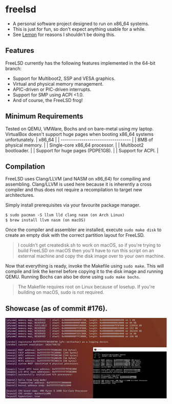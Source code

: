 # freelsd
* A personal software project designed to run on x86_64 systems.
* This is just for fun, so don't expect anything usable for a while.
* See [Lemon](https://github.com/fido2020/lemon-os) for reasons I shouldn't be doing this.

## Features
FreeLSD currently has the following features implemented in the 64-bit branch:
* Support for Multiboot2, SSP and VESA graphics.
* Virtual and physical memory management.
* APIC-driven or PIC-driven interrupts.
* Support for SMP using ACPI <1.0.
* And of course, the FreeLSD frog!

## Minimum Requirements
Tested on QEMU, VMWare, Bochs and on bare-metal using my laptop. VirtualBox doesn't support huge pages when booting x86_64 systems unfortunately.
| x86_64                             |
| ---------------------------------- |
| 8MB of physical memory.            |
| Single-core x86_64 processor.      |
| Multiboot2 bootloader.             |
| Support for huge pages (PDPE1GB).  |
| Support for ACPI.                  |

## Compilation
FreeLSD uses Clang/LLVM (and NASM on x86_64) for compiling and assembling. Clang/LLVM is used here because it is inherently a cross compiler and thus does not require a recompilation to target new architectures.

Simply install prerequisites via your favourite package manager.
```
$ sudo pacman -S llvm lld clang nasm (on Arch Linux)
$ brew install llvm nasm (on macOS)
```

Once the compiler and assembler are installed, execute `sudo make disk` to create an empty disk with the correct partition layout for FreeLSD.
> I couldn't get createdisk.sh to work on macOS, so if you're trying to build FreeLSD on macOS then you'll have to run this script on an external machine and copy the disk image over to your own machine.

Now that everything is ready, invoke the Makefile using `sudo make`. This will compile and link the kernel before copying it to the disk image and running QEMU. Running Bochs can also be done using `sudo make bochs`.
> The Makefile requires root on Linux because of losetup. If you're building on macOS, sudo is not required.

## Showcase (as of commit #176).
![FreeLSD Graphical Output and Serial Log](showcase.png)
